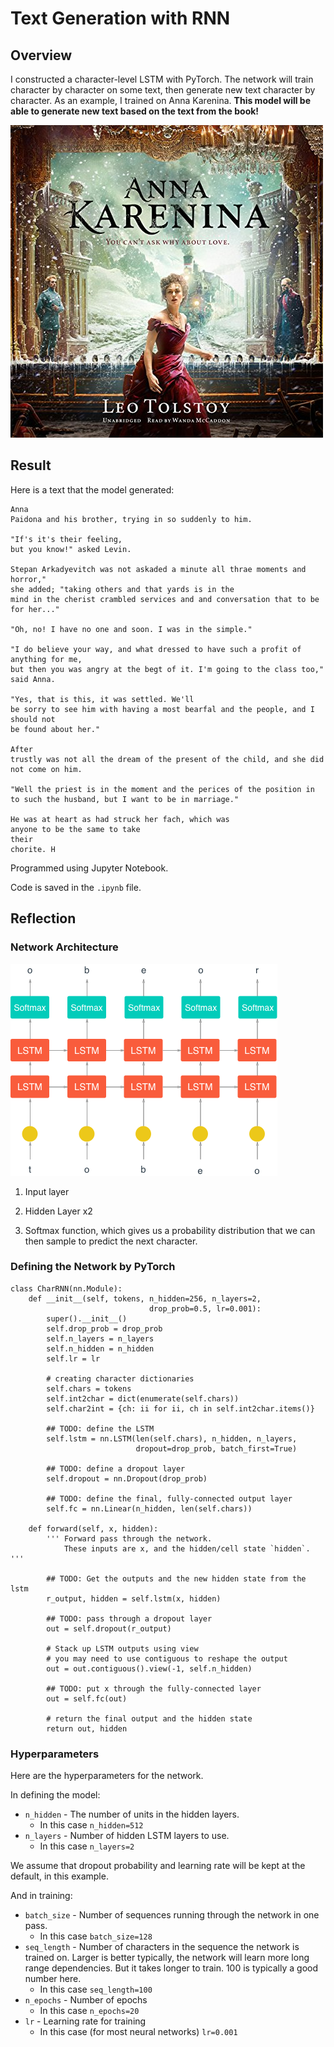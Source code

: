 # Text Generation with RNN



## Overview

I constructed a character-level LSTM with PyTorch. The network will train character by character on some text, then generate new text character by character. As an example, I trained on Anna Karenina. **This model will be able to generate new text based on the text from the book!**

<img src="assets/anna_karenina.jpg" />

## Result

Here is a text that the model generated:

```
Anna
Paidona and his brother, trying in so suddenly to him.

"If's it's their feeling,
but you know!" asked Levin.

Stepan Arkadyevitch was not askaded a minute all thrae moments and horror,"
she added; "taking others and that yards is in the
mind in the cherist crambled services and and conversation that to be for her..."

"Oh, no! I have no one and soon. I was in the simple."

"I do believe your way, and what dressed to have such a profit of anything for me,
but then you was angry at the begt of it. I'm going to the class too," said Anna.

"Yes, that is this, it was settled. We'll
be sorry to see him with having a most bearfal and the people, and I should not
be found about her."

After
trustly was not all the dream of the present of the child, and she did not come on him.

"Well the priest is in the moment and the perices of the position in to such the husband, but I want to be in marriage."

He was at heart as had struck her fach, which was
anyone to be the same to take
their
chorite. H
```

Programmed using Jupyter Notebook.

Code is saved in the `.ipynb` file.

## Reflection

### Network Architecture

<img src="assets/charRNN@0.5x.png" />

1. Input layer

2. Hidden Layer x2

3. Softmax function, which gives us a probability distribution that we can then sample to predict the next character.

### Defining the Network by PyTorch

```
class CharRNN(nn.Module):
    def __init__(self, tokens, n_hidden=256, n_layers=2,
                               drop_prob=0.5, lr=0.001):
        super().__init__()
        self.drop_prob = drop_prob
        self.n_layers = n_layers
        self.n_hidden = n_hidden
        self.lr = lr
        
        # creating character dictionaries
        self.chars = tokens
        self.int2char = dict(enumerate(self.chars))
        self.char2int = {ch: ii for ii, ch in self.int2char.items()}
        
        ## TODO: define the LSTM
        self.lstm = nn.LSTM(len(self.chars), n_hidden, n_layers, 
                            dropout=drop_prob, batch_first=True)
        
        ## TODO: define a dropout layer
        self.dropout = nn.Dropout(drop_prob)
        
        ## TODO: define the final, fully-connected output layer
        self.fc = nn.Linear(n_hidden, len(self.chars))

    def forward(self, x, hidden):
        ''' Forward pass through the network. 
            These inputs are x, and the hidden/cell state `hidden`. '''
                
        ## TODO: Get the outputs and the new hidden state from the lstm
        r_output, hidden = self.lstm(x, hidden)
        
        ## TODO: pass through a dropout layer
        out = self.dropout(r_output)
        
        # Stack up LSTM outputs using view
        # you may need to use contiguous to reshape the output
        out = out.contiguous().view(-1, self.n_hidden)
        
        ## TODO: put x through the fully-connected layer
        out = self.fc(out)
        
        # return the final output and the hidden state
        return out, hidden
```

### Hyperparameters

Here are the hyperparameters for the network.

In defining the model:

- `n_hidden` - The number of units in the hidden layers.
  - In this case `n_hidden=512`
- `n_layers` - Number of hidden LSTM layers to use.
  - In this case `n_layers=2`

We assume that dropout probability and learning rate will be kept at the default, in this example.

And in training:

- `batch_size` - Number of sequences running through the network in one pass.
  - In this case `batch_size=128`
- `seq_length` - Number of characters in the sequence the network is trained on. Larger is better typically, the network will learn more long range dependencies. But it takes longer to train. 100 is typically a good number here.
  - In this case `seq_length=100`
- `n_epochs` - Number of epochs
  - In this case `n_epochs=20`
- `lr` - Learning rate for training
  - In this case (for most neural networks) `lr=0.001`
